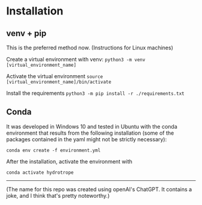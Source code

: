 # Installation
## venv + pip
This is the preferred method now.
(Instructions for Linux machines)

Create a virtual environment with venv:
`python3 -m venv [virtual_environment_name]`

Activate the virtual environment
`source [virtual_environment_name]/bin/activate`

Install the requirements
`python3 -m pip install -r ./requirements.txt`


## Conda
It was developed in Windows 10 and tested in Ubuntu with the conda environment that results from the following installation (some of the packages contained in the yaml might not be strictly necessary):
```
conda env create -f environment.yml
```

After the installation, activate the environment with 
```
conda activate hydrotrope
```




-------------
(The name for this repo was created using openAI's ChatGPT. It contains a joke, and I think that's pretty noteworthy.)
